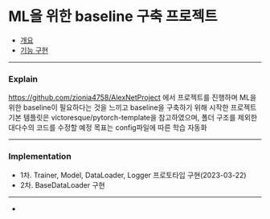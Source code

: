 # ML을 위한 baseline 구축 프로젝트
* [개요](#Explain)
* [기능 구현](#Implementation)

---
### Explain
https://github.com/zionia4758/AlexNetProject 에서 프로젝트를 진행하며 ML을 위한 baseline이 필요하다는 것을 느끼고 baseline을 구축하기 위해 시작한 프로젝트
기본 템플릿은 victoresque/pytorch-template을 참고하였으며, 폴더 구조를 제외한 대다수의 코드를 수정할 예정
목표는 config파일에 따른 학습 자동화

---
### Implementation
 - 1차. Trainer, Model, DataLoader, Logger 프로토타입 구현(2023-03-22)
 - 2차. BaseDataLoader 구현



---

 -
